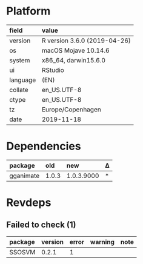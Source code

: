 # Platform

|field    |value                        |
|:--------|:----------------------------|
|version  |R version 3.6.0 (2019-04-26) |
|os       |macOS Mojave 10.14.6         |
|system   |x86_64, darwin15.6.0         |
|ui       |RStudio                      |
|language |(EN)                         |
|collate  |en_US.UTF-8                  |
|ctype    |en_US.UTF-8                  |
|tz       |Europe/Copenhagen            |
|date     |2019-11-18                   |

# Dependencies

|package   |old   |new        |Δ  |
|:---------|:-----|:----------|:--|
|gganimate |1.0.3 |1.0.3.9000 |*  |

# Revdeps

## Failed to check (1)

|package |version |error |warning |note |
|:-------|:-------|:-----|:-------|:----|
|SSOSVM  |0.2.1   |1     |        |     |


